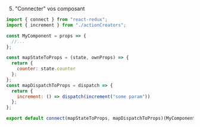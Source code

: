 5. "Connecter" vos composant

```jsx
import { connect } from "react-redux";
import { increment } from "./actionCreators";
```

```js
const MyComponent = props => {
  //...
};
```

```js
const mapStateToProps = (state, ownProps) => {
  return {
    counter: state.counter
  };
};
const mapDispatchToProps = dispatch => {
  return {
    increment: () => dispatch(increment("some param"))
  };
};
```

```js
export default connect(mapStateToProps, mapDispatchToProps)(MyComponent);
```
